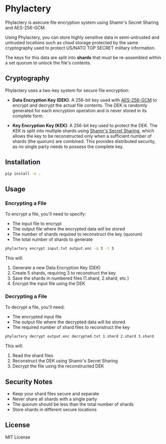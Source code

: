 # Phylactery

Phylactery is asecure file encryption system using Shamir's Secret Sharing and AES-256-GCM.

Using Phylactery, you can store highly sensitive data in semi-untrusted and untrusted locations such as cloud storage protected by the same cryptography used to protect US/NATO TOP SECRET military information. 

The keys for this data are split into **shards** that must be re-assembled within a set quorum to unlock the file's contents. 

## Cryptography

Phylactery uses a two-key system for secure file encryption:

- **Data Encryption Key (DEK)**: A 256-bit key used with [AES-256-GCM](https://en.wikipedia.org/wiki/Advanced_Encryption_Standard) to encrypt and decrypt the actual file contents. The DEK is randomly generated for each encryption operation and is never stored in its complete form.

- **Key Encryption Key (KEK)**: A 256-bit key used to protect the DEK. The KEK is split into multiple shards using [Shamir's Secret Sharing](https://en.wikipedia.org/wiki/Shamir%27s_Secret_Sharing), which allows the key to be reconstructed only when a sufficient number of shards (the quorum) are combined. This provides distributed security, as no single party needs to possess the complete key.


## Installation

```bash
pip install -e .
```

## Usage

### Encrypting a File

To encrypt a file, you'll need to specify:
- The input file to encrypt
- The output file where the encrypted data will be stored
- The number of shards required to reconstruct the key (quorum)
- The total number of shards to generate

```bash
phylactery encrypt input.txt output.enc -q 3 -t 5
```

This will:
1. Generate a new Data Encryption Key (DEK)
2. Create 5 shards, requiring 3 to reconstruct the key
3. Save the shards in numbered files (1.shard, 2.shard, etc.)
4. Encrypt the input file using the DEK

### Decrypting a File

To decrypt a file, you'll need:
- The encrypted input file
- The output file where the decrypted data will be stored
- The required number of shard files to reconstruct the key

```bash
phylactery decrypt output.enc decrypted.txt 1.shard 2.shard 3.shard
```

This will:
1. Read the shard files
2. Reconstruct the DEK using Shamir's Secret Sharing
3. Decrypt the file using the reconstructed DEK

## Security Notes

- Keep your shard files secure and separate
- Never share all shards with a single party
- The quorum should be less than the total number of shards
- Store shards in different secure locations

## License

MIT License

